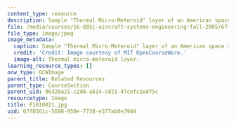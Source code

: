 ```yaml
---
content_type: resource
description: Sample "Thermal Micro-Meteroid" layer of an American space suit
file: /media/courses/16-885j-aircraft-systems-engineering-fall-2005/67f0561c5698950e7738e377ab0e7944_P1010021.jpg
file_type: image/jpeg
image_metadata:
  caption: Sample "Thermal Micro-Meteroid" layer of an American space suit
  credit: 'Credit: Image courtesy of MIT OpenCourseWare.'
  image-alt: Thermal micro-meteroid layer.
learning_resource_types: []
ocw_type: OCWImage
parent_title: Related Resources
parent_type: CourseSection
parent_uid: 96328a21-c2d8-a614-cd21-47cefc1ed75c
resourcetype: Image
title: P1010021.jpg
uid: 67f0561c-5698-950e-7738-e377ab0e7944
---
```

